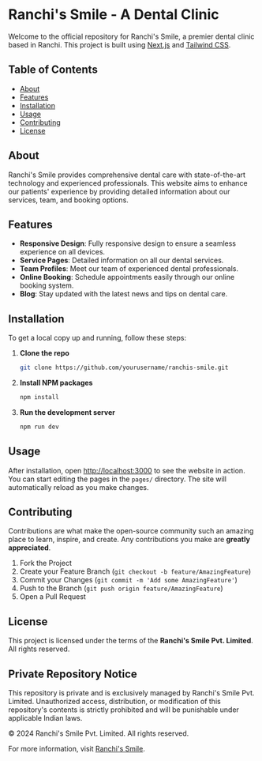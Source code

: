 # Ranchi's Smile - A Dental Clinic

Welcome to the official repository for Ranchi's Smile, a premier dental clinic based in Ranchi. This project is built using [Next.js](https://nextjs.org/) and [Tailwind CSS](https://tailwindcss.com/).

## Table of Contents

- [About](#about)
- [Features](#features)
- [Installation](#installation)
- [Usage](#usage)
- [Contributing](#contributing)
- [License](#license)

## About

Ranchi's Smile provides comprehensive dental care with state-of-the-art technology and experienced professionals. This website aims to enhance our patients' experience by providing detailed information about our services, team, and booking options.

## Features

- **Responsive Design**: Fully responsive design to ensure a seamless experience on all devices.
- **Service Pages**: Detailed information on all our dental services.
- **Team Profiles**: Meet our team of experienced dental professionals.
- **Online Booking**: Schedule appointments easily through our online booking system.
- **Blog**: Stay updated with the latest news and tips on dental care.

## Installation

To get a local copy up and running, follow these steps:

1. **Clone the repo**
   ```sh
   git clone https://github.com/yourusername/ranchis-smile.git
   ```

2. **Install NPM packages**
   ```sh
   npm install
   ```

3. **Run the development server**
   ```sh
   npm run dev
   ```

## Usage

After installation, open [http://localhost:3000](http://localhost:3000) to see the website in action. You can start editing the pages in the `pages/` directory. The site will automatically reload as you make changes.

## Contributing

Contributions are what make the open-source community such an amazing place to learn, inspire, and create. Any contributions you make are **greatly appreciated**.

1. Fork the Project
2. Create your Feature Branch (`git checkout -b feature/AmazingFeature`)
3. Commit your Changes (`git commit -m 'Add some AmazingFeature'`)
4. Push to the Branch (`git push origin feature/AmazingFeature`)
5. Open a Pull Request

## License

This project is licensed under the terms of the **Ranchi's Smile Pvt. Limited**. All rights reserved.

## Private Repository Notice

This repository is private and is exclusively managed by Ranchi's Smile Pvt. Limited. Unauthorized access, distribution, or modification of this repository's contents is strictly prohibited and will be punishable under applicable Indian laws.

&copy; 2024 Ranchi's Smile Pvt. Limited. All rights reserved.

For more information, visit [Ranchi's Smile](http://project-smile.vercel.app).

